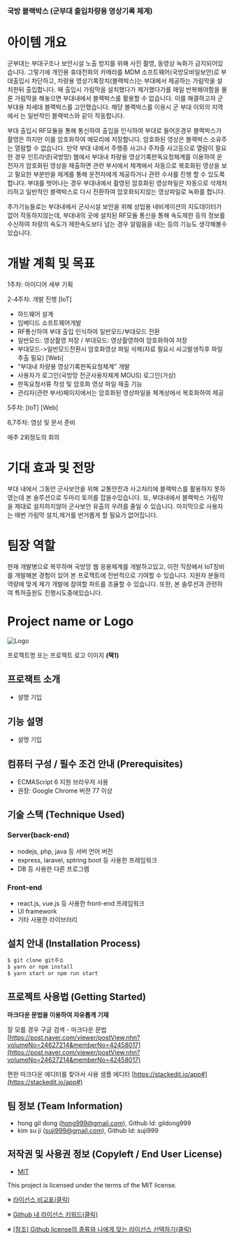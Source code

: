 ### 국방 블랙박스 (군부대 출입차량용 영상기록 체계)
# 아이템 개요
군부대는 부대구조나 보안시설 노출 방지를 위해 사진 촬영, 동영상 녹화가 금지되어있습니다. 그렇기에 개인용 휴대전화의 카메라를 MDM 소프트웨어(국방모바일보안)로 부대출입시 차단하고, 차량용 영상기록장치(블랙박스)는 부대에서 제공하는 가림막을 설치한뒤 출입합니다. 매 출입시 가림막을 설치했다가 제거했다가를 매일 반복해야함을 물론 가림막을 해놓으면 부대내에서 블랙박스를 활용할 수 없습니다. 이를 해결하고자 군부대용 차세대 블랙박스를 고안했습니다. 해당 블랙박스를 이용시 군 부대 이외의 지역에서 는 일반적인 블랙박스와 같이 작동합니다.

부대 출입시 RF모듈을 통해 통신하여 출입을 인식하여 부대로 들어온경우 블랙박스가 촬영은 하지만 이를 암호화하여 메모리에 저장합니다. 암호화된 영상은 블랙박스 소유주는 열람할 수 없습니다. 만약 부대 내에서 주행중 사고나 주차중 사고등으로 열람이 필요한 경우 인트라넷(국방망) 웹에서 부대내 차량용 영상기록판독요청체계를 이용하여 운전자가 암호화된 영상을 제출하면 관련 부서에서 체계에서 자동으로 복호화된 영상을 보고 필요한 부분만을 체계를 통해 운전자에게 제공하거나 관련 수사를 진행 할 수 있도록합니다.
부대를 벗어나는 경우 부대내에서 촬영된 암호화된 영상파일은 자동으로 삭제처리하고 일반적인 블랙박스로 다시 전환하여 암호화되지않는 영상파일로 녹화를 합니다.

추가기능들로는 부대내에서 군사시설 보안을 위해 상업용 네비게이션의 지도데이터가 없어 작동하지않는데, 부대내의 곳에 설치된 RF모듈 통신을 통해 속도제한 등의 정보를 수신하여 차량의 속도가 제한속도보다 넘는 경우 알림음을 내는 등의 기능도 생각해볼수 있습니다.

# 개발 계획 및 목표
1주차: 아이디어 세부 기획

2-4주차: 개발 진행
[IoT]
- 하드웨어 설계
- 임베디드 소프트웨어개발
- RF통신하여 부대 출입 인식하여 일반모드/부대모드 전환
- 일반모드: 영상촬영 저장 / 부대모드: 영상촬영하여 암호화하여 저장
- 부대모드->일반모드전환시 암호화영상 파일 삭제(자료 필요시 사고발생직후 파일 추출 필요)
[Web]
- "부대내 차량용 영상기록판독요청체계" 개발
- 사용자가 로그인(국방망 전군사용자체계 MOUS) 로그인(가상)
- 판독요청서류 작성 및 암호화 영상 파일 제출 기능
- 관리자(관련 부서)페이지에서는 암호화된 영상파일을 체계상에서 복호화하여 제공

5주차:
[IoT]
[Web]

6,7주차: 영상 및 문서 준비

매주 2회정도의 회의

# 기대 효과 및 전망
부대 내에서 그동안 군사보안을 위해 교통안전과 사고처리에 블랙박스를 활용하지 못하였는데 본 솔루션으로 두마리 토끼를 잡을수있습니다. 또, 부대내에서 블랙박스 가림막을 제대로 설치하지않아 군사보안 유출의 우려를 줄일 수 있습니다. 마지막으로 사용자는 매번 가림막 설치,제거를 번거롭게 할 필요가 없어집니다.

# 팀장 역할
현재 개발병으로 복무하며 국방망 웹 응용체계를 개발하고있고, 이전 직장에서 IoT장비를 개발해본 경험이 있어 본 프로젝트에 전반적으로 기여할 수 있습니다. 지원자 분들의 역량에 맞게 제가 개발에 참여할 파트를 조율할 수 있습니다. 또한, 본 솔루션과 관련하여 특허출원도 진행시도중에있습니다.



# Project name or Logo
![Logo](https://logosbynick.com/wp-content/uploads/2018/03/final-logo-example.png)

프로젝트명 또는 프로젝트 로고 이미지 **(택1)**

## 프로잭트 소개
- 설명 기입


## 기능 설명
 - 설명 기입

## 컴퓨터 구성 / 필수 조건 안내 (Prerequisites)
* ECMAScript 6 지원 브라우저 사용
* 권장: Google Chrome 버젼 77 이상

## 기술 스택 (Technique Used) 
### Server(back-end)
 -  nodejs, php, java 등 서버 언어 버전 
 - express, laravel, sptring boot 등 사용한 프레임워크 
 - DB 등 사용한 다른 프로그램 
 
### Front-end
 -  react.js, vue.js 등 사용한 front-end 프레임워크 
 -  UI framework
 - 기타 사용한 라이브러리

## 설치 안내 (Installation Process)
```bash
$ git clone git주소
$ yarn or npm install
$ yarn start or npm run start
```

## 프로젝트 사용법 (Getting Started)
**마크다운 문법을 이용하여 자유롭게 기재**

잘 모를 경우
구글 검색 - 마크다운 문법
[https://post.naver.com/viewer/postView.nhn?volumeNo=24627214&memberNo=42458017](https://post.naver.com/viewer/postView.nhn?volumeNo=24627214&memberNo=42458017)

 편한 마크다운 에디터를 찾아서 사용
 샘플 에디터 [https://stackedit.io/app#](https://stackedit.io/app#)
 
## 팀 정보 (Team Information)
- hong gil dong (hong999@gmail.com), Github Id: gildong999
- kim su ji (suji999@gmail.com), Github Id: suji999

## 저작권 및 사용권 정보 (Copyleft / End User License)
 * [MIT](https://github.com/osam2020-WEB/Sample-ProjectName-TeamName/blob/master/license.md)

This project is licensed under the terms of the MIT license.

※ [라이선스 비교표(클릭)](https://olis.or.kr/license/compareGuide.do)

※ [Github 내 라이선스 키워드(클릭)](https://docs.github.com/en/github/creating-cloning-and-archiving-repositories/creating-a-repository-on-github/licensing-a-repository)

※ [\[참조\] Github license의 종류와 나에게 맞는 라이선스 선택하기(클릭)](https://flyingsquirrel.medium.com/github-license%EC%9D%98-%EC%A2%85%EB%A5%98%EC%99%80-%EB%82%98%EC%97%90%EA%B2%8C-%EB%A7%9E%EB%8A%94-%EB%9D%BC%EC%9D%B4%EC%84%A0%EC%8A%A4-%EC%84%A0%ED%83%9D%ED%95%98%EA%B8%B0-ae29925e8ff4)